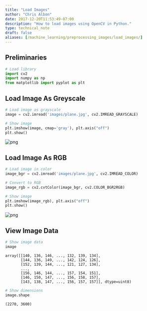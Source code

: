 ```yaml
---
title: "Load Images"
author: "Chris Albon"
date: 2017-12-20T11:53:49-07:00
description: "How to load images using OpenCV in Python."
type: technical_note
draft: false
aliases: [/machine_learning/preprocessing_images/load_images/]
---
```

## Preliminaries


```python
# Load library
import cv2
import numpy as np
from matplotlib import pyplot as plt
```

## Load Image As Greyscale


```python
# Load image as grayscale
image = cv2.imread('images/plane.jpg', cv2.IMREAD_GRAYSCALE)

# Show image
plt.imshow(image, cmap='gray'), plt.axis("off")
plt.show()
```


![png](load_images_4_0.png)


## Load Image As RGB


```python
# Load image in color
image_bgr = cv2.imread('images/plane.jpg', cv2.IMREAD_COLOR)

# Convert to RGB
image_rgb = cv2.cvtColor(image_bgr, cv2.COLOR_BGR2RGB)

# Show image
plt.imshow(image_rgb), plt.axis("off")
plt.show()
```


![png](load_images_6_0.png)


## View Image Data


```python
# Show image data
image
```




    array([[140, 136, 146, ..., 132, 139, 134],
           [144, 136, 149, ..., 142, 124, 126],
           [152, 139, 144, ..., 121, 127, 134],
           ..., 
           [156, 146, 144, ..., 157, 154, 151],
           [146, 150, 147, ..., 156, 158, 157],
           [143, 138, 147, ..., 156, 157, 157]], dtype=uint8)




```python
# Show dimensions
image.shape
```




    (2270, 3600)


